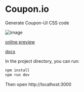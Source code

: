 # Coupon.io

Generate Coupon-UI CSS code

![image](https://user-images.githubusercontent.com/19424274/118114971-e3448500-b41a-11eb-8ff5-1914bfec56c2.png)

[online preview](https://coupon.codelabo.cn)

[docs](https://juejin.cn/post/6961744399160213518)

In the project directory, you can run:

```v
npm install
npm run dev
```

Then open http://localhost:3000

